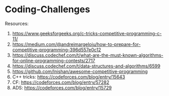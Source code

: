 # Coding-Challenges
Resources: 
1. https://www.geeksforgeeks.org/c-tricks-competitive-programming-c-11/
2. https://medium.com/@andreimargeloiu/how-to-prepare-for-competitive-programming-396d557e0c12
3. https://discuss.codechef.com/t/what-are-the-must-known-algorithms-for-online-programming-contests/2717
4. https://discuss.codechef.com/t/data-structures-and-algorithms/6599
5. https://github.com/lnishan/awesome-competitive-programming
6. C++ tricks: https://codeforces.com/blog/entry/15643
7. CF: https://codeforces.com/blog/entry/57282
8. ADS: https://codeforces.com/blog/entry/15729
